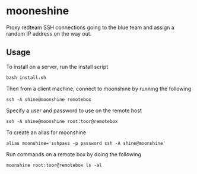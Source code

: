 # mooneshine
Proxy redteam SSH connections going to the blue team and assign a random IP address on the way out.

## Usage
To install on a server, run the install script
```
bash install.sh
```

Then from a client machine, connect to moonshine by running the following
```
ssh -A shine@moonshine remotebox
```

Specify a user and password to use on the remote host
```
ssh -A shine@moonshine root:toor@remotebox
```

To create an alias for moonshine
```
alias moonshine='sshpass -p password ssh -A shine@moonshine'
```

Run commands on a remote box by doing the following
```
moonshine root:toor@remotebox ls -al
```
